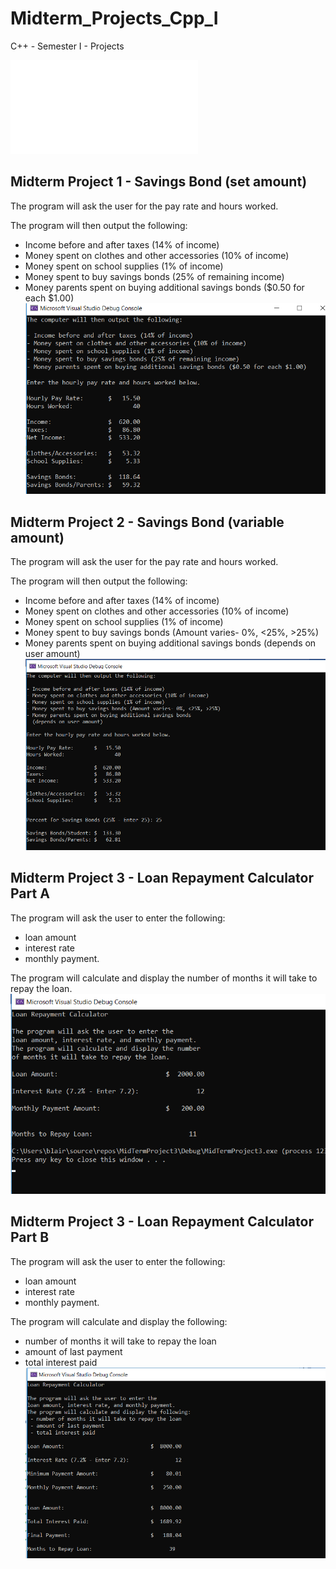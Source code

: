 # Midterm_Projects_Cpp_I
 C++ - Semester I - Projects
 
 ![Report](Mid_Term_Project_Report.pdf)
 
## Midterm Project 1 - Savings Bond (set amount)
The program will ask the user for the pay rate and hours worked.

The program will then output the following:
* Income before and after taxes (14% of income)
* Money spent on clothes and other accessories (10% of income)
* Money spent on school supplies (1% of income)
* Money spent to buy savings bonds (25% of remaining income)
* Money parents spent on buying additional savings bonds ($0.50 for each $1.00)
![Project 1](midterm_project_1.png)


## Midterm Project 2 - Savings Bond (variable amount)
The program will ask the user for the pay rate and hours worked.

The program will then output the following:
* Income before and after taxes (14% of income)
* Money spent on clothes and other accessories (10% of income)
* Money spent on school supplies (1% of income)
* Money spent to buy savings bonds (Amount varies- 0%, <25%, >25%)
* Money parents spent on buying additional savings bonds (depends on user amount)
![Project 2](midterm_project_2.png)

## Midterm Project 3 - Loan Repayment Calculator Part A
The program will ask the user to enter the following:
* loan amount
* interest rate
* monthly payment.

The program will calculate and display the number of months it will take to repay the loan.
![Project 3a](midterm_project_3a.png)

## Midterm Project 3 - Loan Repayment Calculator Part B
The program will ask the user to enter the following:
* loan amount
* interest rate
* monthly payment.

The program will calculate and display the following:
* number of months it will take to repay the loan
* amount of last payment
* total interest paid
![Project 3b](midterm_project_3b.png)




